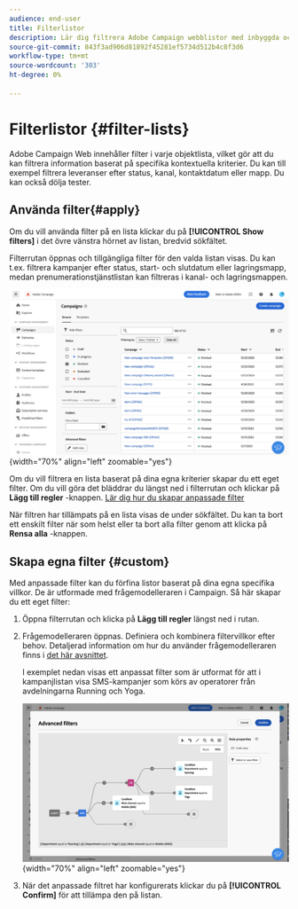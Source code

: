 ```yaml
---
audience: end-user
title: Filterlistor
description: Lär dig filtrera Adobe Campaign webblistor med inbyggda och anpassade filter.
source-git-commit: 843f3ad906d81892f45281ef5734d512b4c8f3d6
workflow-type: tm+mt
source-wordcount: '303'
ht-degree: 0%

---
```



# Filterlistor {#filter-lists}

Adobe Campaign Web innehåller filter i varje objektlista, vilket gör att du kan filtrera information baserat på specifika kontextuella kriterier. Du kan till exempel filtrera leveranser efter status, kanal, kontaktdatum eller mapp. Du kan också dölja tester.

## Använda filter{#apply}

Om du vill använda filter på en lista klickar du på **[!UICONTROL Show filters]** i det övre vänstra hörnet av listan, bredvid sökfältet.

Filterrutan öppnas och tillgängliga filter för den valda listan visas. Du kan t.ex. filtrera kampanjer efter status, start- och slutdatum eller lagringsmapp, medan prenumerationstjänstlistan kan filtreras i kanal- och lagringsmappen.

![](assets/filters-pane.png){width="70%" align="left" zoomable="yes"}

Om du vill filtrera en lista baserat på dina egna kriterier skapar du ett eget filter. Om du vill göra det bläddrar du längst ned i filterrutan och klickar på **Lägg till regler** -knappen. [Lär dig hur du skapar anpassade filter](#custom)

När filtren har tillämpats på en lista visas de under sökfältet. Du kan ta bort ett enskilt filter när som helst eller ta bort alla filter genom att klicka på **Rensa alla** -knappen.

## Skapa egna filter {#custom}

Med anpassade filter kan du förfina listor baserat på dina egna specifika villkor. De är utformade med frågemodelleraren i Campaign. Så här skapar du ett eget filter:

1. Öppna filterrutan och klicka på **Lägg till regler** längst ned i rutan.
1. Frågemodelleraren öppnas. Definiera och kombinera filtervillkor efter behov. Detaljerad information om hur du använder frågemodelleraren finns i [det här avsnittet](../query/query-modeler-overview.md).

   I exemplet nedan visas ett anpassat filter som är utformat för att i kampanjlistan visa SMS-kampanjer som körs av operatorer från avdelningarna Running och Yoga.

   ![](assets/filters-sample.png){width="70%" align="left" zoomable="yes"}

1. När det anpassade filtret har konfigurerats klickar du på **[!UICONTROL Confirm]** för att tillämpa den på listan.
